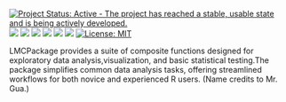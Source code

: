 [![Project Status: Active - The project has reached a stable, usable state and is being actively developed.](https://www.repostatus.org/badges/latest/active.svg)](https://www.repostatus.org/#active) ![](https://img.shields.io/badge/R-ggplot2-purple.svg)
 ![](https://img.shields.io/badge/R-data.table-wheat.svg) [![](https://img.shields.io/badge/lifecycle-stable-brightgreen.svg)](https://lifecycle.r-lib.org/articles/stages.html#stable)  [![](https://img.shields.io/github/languages/code-size/LilianYou/LMCPackage.svg)](https://github.com/LilianYou/LMCPackage) [![](https://img.shields.io/github/last-commit/LilianYou/LMCPackage.svg)](https://github.com/LilianYou/LMCPackage/commits/master) [![](https://img.shields.io/badge/devel%20version-0.1.0-blue.svg)](https://github.com/LilianYou/LMCPackage) [![License: MIT](https://img.shields.io/badge/license-MIT-blue.svg)](https://cran.r-project.org/web/licenses/MIT) 




LMCPackage provides a suite of composite functions designed for exploratory data analysis,visualization, and basic statistical testing.The package simplifies common data analysis tasks, offering streamlined workflows for both novice and experienced R users. (Name credits to Mr. Gua.)
